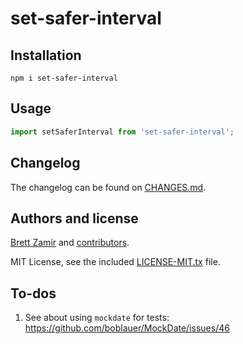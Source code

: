 # set-safer-interval

## Installation

```shell
npm i set-safer-interval
```

## Usage

```js
import setSaferInterval from 'set-safer-interval';
```

## Changelog

The changelog can be found on [CHANGES.md](./CHANGES.md).

## Authors and license

[Brett Zamir](http://brett-zamir.me/) and
[contributors](https://github.com/brettz9/set-safer-interval/graphs/contributors).

MIT License, see the included [LICENSE-MIT.tx](LICENSE-MIT.txt) file.

## To-dos

1. See about using `mockdate` for tests: <https://github.com/boblauer/MockDate/issues/46>
